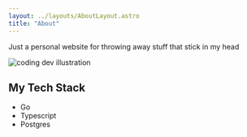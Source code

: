 ```yaml
---
layout: ../layouts/AboutLayout.astro
title: "About"
---
```


Just a personal website for throwing away stuff that stick in my head

<div>
  <img src="/assets/dev.svg" class="sm:w-1/2 mx-auto" alt="coding dev illustration">
</div>

## My Tech Stack

- Go
- Typescript
- Postgres
